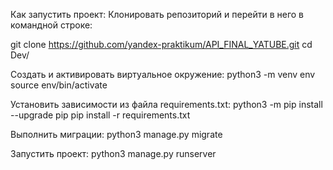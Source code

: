 Как запустить проект:
Клонировать репозиторий и перейти в него в командной строке:

git clone https://github.com/yandex-praktikum/API_FINAL_YATUBE.git
cd Dev/

Cоздать и активировать виртуальное окружение:
python3 -m venv env
source env/bin/activate

Установить зависимости из файла requirements.txt:
python3 -m pip install --upgrade pip
pip install -r requirements.txt

Выполнить миграции:
python3 manage.py migrate

Запустить проект:
python3 manage.py runserver
